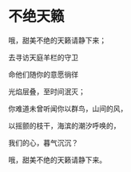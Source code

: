 # 不绝天籁

哦，甜美不绝的天籁请静下来；

去寻访天庭羊栏的守卫

命他们随你的意愿徜徉

光焰层叠，至时间泯灭；

你难道未曾听闻你以群鸟，山间的风，

以摇颤的枝干，海滨的潮汐呼唤的，

我们的心，暮气沉沉？

哦，甜美不绝的天籁请静下来。
